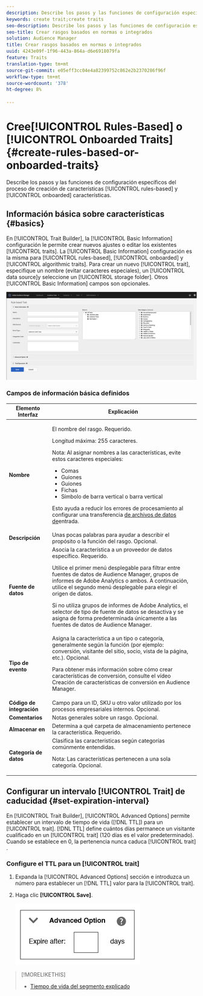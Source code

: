 ```yaml
---
description: Describe los pasos y las funciones de configuración específicos del proceso de creación de características basado en reglas y incorporado.
keywords: create trait;create traits
seo-description: Describe los pasos y las funciones de configuración específicos del proceso de creación de características basado en reglas y incorporado.
seo-title: Crear rasgos basados en normas o integrados
solution: Audience Manager
title: Crear rasgos basados en normas o integrados
uuid: 4243e09f-1f96-443a-864a-d6e6918079fa
feature: Traits
translation-type: tm+mt
source-git-commit: e05eff3cc04e4a82399752c862e2b2370286f96f
workflow-type: tm+mt
source-wordcount: '378'
ht-degree: 8%

---
```



# Cree[!UICONTROL Rules-Based] o [!UICONTROL Onboarded Traits] {#create-rules-based-or-onboarded-traits}

Describe los pasos y las funciones de configuración específicos del proceso de creación de características [!UICONTROL rules-based] y [!UICONTROL onboarded] características.

<!-- c_tb_rules_traits.xml -->

## Información básica sobre características {#basics}

En [!UICONTROL Trait Builder], la [!UICONTROL Basic Information] configuración le permite crear nuevos ajustes o editar los existentes [!UICONTROL traits]. La [!UICONTROL Basic Information] configuración es la misma para [!UICONTROL rules-based], [!UICONTROL onboarded] y [!UICONTROL algorithmic traits]. Para crear un nuevo [!UICONTROL trait], especifique un nombre (evitar caracteres especiales), un [!UICONTROL data source]y seleccione un [!UICONTROL storage folder]. Otros [!UICONTROL Basic Information] campos son opcionales.

<!-- c_tb_basics.xml -->

![create-trait](assets/create-trait.png)

### Campos de información básica definidos

<table id="table_42AEC7A5B22346C5BB996D2D36C56229"> 
 <thead> 
  <tr> 
   <th colname="col1" class="entry"> Elemento Interfaz </th> 
   <th colname="col2" class="entry"> Explicación </th> 
  </tr> 
 </thead>
 <tbody> 
  <tr> 
   <td colname="col1"> <b><span class="uicontrol"> Nombre</span></b> </td> 
   <td colname="col2"> <p>El nombre del rasgo. Requerido. </p> <p>Longitud máxima: 255 caracteres. </p> <p> <p>Nota: Al asignar nombres a las características, evite estos caracteres especiales: 
      <ul id="ul_AB38A333F21A4AA9B5656CBA69BA65E3"> 
       <li id="li_0E5033B540BC41E799075845388E85A7">Comas </li> 
       <li id="li_B1A6C3E3FB98473A91E4675EE09460F0">Guiones </li> 
       <li id="li_579302FE34B64FE0AE3C751012839229">Guiones </li> 
       <li id="li_44890F738CC64E449CC2545D701ECBC7">Fichas </li> 
       <li id="li_C203837501A94342923C99A7DAD1ED61">Símbolo de barra vertical o barra vertical </li> 
      </ul> </p> </p> <p>Esto ayuda a reducir los errores de procesamiento al configurar una transferencia <a href="../../integration/sending-audience-data/batch-data-transfer-explained/inbound-file-contents.md"> de archivos de datos de</a>entrada. </p> </td> 
  </tr> 
  <tr> 
   <td colname="col1"> <b><span class="uicontrol"> Descripción</span></b> </td> 
   <td colname="col2"> Unas pocas palabras para ayudar a describir el propósito o la función del rasgo. Opcional. </td> 
  </tr> 
  <tr> 
   <td colname="col1"> <b><span class="uicontrol"> Fuente de datos</span></b> </td> 
   <td colname="col2"> Asocia la característica a un proveedor de datos específico. Requerido. <p>Utilice el primer menú desplegable para filtrar entre fuentes de datos de Audience Manager, grupos de informes de Adobe Analytics o ambos. A continuación, utilice el segundo menú desplegable para elegir el origen de datos.</p><p> Si no utiliza grupos de informes de Adobe Analytics, el selector de tipo de fuente de datos se desactiva y se asigna de forma predeterminada únicamente a las fuentes de datos de Audience Manager.</p>  </td> 
  </tr>
   <tr> 
   <td colname="col1"> <b><span class="uicontrol"> Tipo de evento</span></b> </td> 
   <td colname="col2"> Asigna la característica a un tipo o categoría, generalmente según la función (por ejemplo: conversión, visitante del sitio, socio, vista de la página, etc.). Opcional. <p> Para obtener más información sobre cómo crear características de conversión, consulte el vídeo <a href="https://docs.adobe.com/content/help/en/audience-manager-learn/tutorials/build-and-manage-audiences/traits-and-segments/creating-conversion-traits.html"></a>Creación de características de conversión en Audience Manager. </p></td> 
  </tr> 
  <tr> 
   <td colname="col1"> <b><span class="uicontrol"> Código de integración</span></b> </td> 
   <td colname="col2"> Campo para un ID, SKU u otro valor utilizado por los procesos empresariales internos. Opcional. </td> 
  </tr> 
  <tr> 
   <td colname="col1"> <b><span class="uicontrol"> Comentarios</span></b> </td> 
   <td colname="col2"> Notas generales sobre un rasgo. Opcional. </td> 
  </tr> 
  <tr> 
   <td colname="col1"> <b><span class="uicontrol"> Almacenar en</span></b> </td> 
   <td colname="col2"> Determina a qué carpeta de almacenamiento pertenece la característica. Requerido. </td> 
  </tr> 
  <tr> 
   <td colname="col1"> <b><span class="uicontrol"> Categoría de datos</span></b> </td> 
   <td colname="col2"> Clasifica las características según categorías comúnmente entendidas. <p>Nota:  Las características pertenecen a una sola categoría. Opcional. </p> </td> 
  </tr> 
 </tbody> 
</table>

## Configurar un intervalo [!UICONTROL Trait] de caducidad {#set-expiration-interval}

En [!UICONTROL Trait Builder], [!UICONTROL Advanced Options] permite establecer un intervalo de tiempo de vida ([!DNL TTL]) para un [!UICONTROL trait]. [!DNL TTL] define cuántos días permanece un visitante cualificado en un [!UICONTROL trait] (120 días es el valor predeterminado). Cuando se establece en 0, la pertenencia nunca caduca [!UICONTROL trait] .

<!-- t_tb_ttl.xml -->

### Configure el TTL para un [!UICONTROL trait]

1. Expanda la [!UICONTROL Advanced Options] sección e introduzca un número para establecer un [!DNL TTL] valor para la [!UICONTROL trait].
1. Haga clic **[!UICONTROL Save]**.

   ![](assets/TTL.png)

>[!MORELIKETHIS]
>
>* [Tiempo de vida del segmento explicado](../../features/traits/segment-ttl-explained.md)

